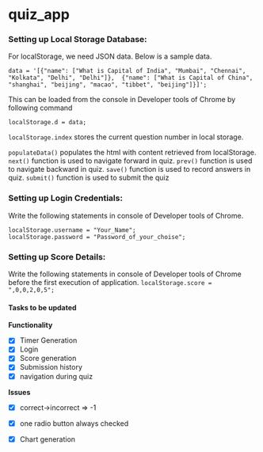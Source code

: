 # quiz_app

### Setting up Local Storage Database:

For localStorage, we need JSON data. Below is a sample data.
```
data = '[{"name": ["What is Capital of India", "Mumbai", "Chennai", "Kolkata", "Delhi", "Delhi"]},	{"name": ["What is Capital of China", "shanghai", "beijing", "macao", "tibbet", "beijing"]}]';
```

This can be loaded from the console in Developer tools of Chrome by following command
```
localStorage.d = data;
```


```localStorage.index```  stores the current question number in local storage.

```populateData()``` populates the html with content retrieved from localStorage.
```next()``` function is used to navigate forward in quiz.
```prev()``` function is used to navigate backward in quiz.
```save()``` function is used to record answers in quiz.
```submit()``` function is used to submit the quiz

### Setting up Login Credentials:
Write the following statements in console of Developer tools of Chrome.
```
localStorage.username = "Your_Name";
localStorage.password = "Password_of_your_choise";
``` 

### Setting up Score Details:
Write the following statements in console of Developer tools of Chrome before the first execution of application.
```localStorage.score = ",0,0,2,0,5";```




#### Tasks to be updated

**Functionality**
- [x] Timer Generation
- [x] Login
- [x] Score generation
- [x] Submission history
- [x] navigation during quiz 

**Issues**
- [x] correct->incorrect => -1
- [x] one radio button always checked 
- [x] Chart generation

